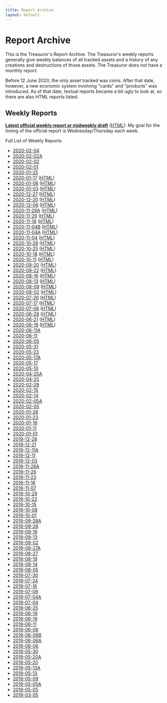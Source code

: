 ```yaml
---
title: Report Archive
layout: default
---
```


# Report Archive

This is the Treasuror's Report Archive. The Treasuror's weekly reports
generally give weekly balances of all tracked assets and a history of
any creations and destructions of those assets. The Treasuror does not
have a monthly report.

Before 12 June 2020, the only asset tracked was coins. After that date,
however, a new economic system involving "cards" and "products" was
introduced. As of that date, textual reports became a bit ugly to look
at, so there are also HTML reports listed.

## Weekly Reports

**[Latest official weekly report or midweekly draft](weekly/fresh.txt)**
([HTML](weeklymd/fresh)): My goal for the timing of the official report
is Wednesday/Thursday each week.

Full List of Weekly Reports:

* [2020-02-04](weekly/2020-02-04.txt)
* [2020-02-02A](weekly/2020-02-02A.txt)
* [2020-02-02](weekly/2020-02-02.txt)
* [2020-02-01](weekly/2020-02-01.txt)
* [2020-01-25](weekly/2020-01-25.txt)
* [2020-01-17](weekly/2020-01-17.txt) ([HTML](weeklymd/2020-01-17))
* [2020-01-06](weekly/2020-01-06.txt) ([HTML](weeklymd/2020-01-06))
* [2020-01-03](weekly/2020-01-03.txt) ([HTML](weeklymd/2020-01-03))
* [2020-12-27](weekly/2020-12-27.txt) ([HTML](weeklymd/2020-12-27))
* [2020-12-20](weekly/2020-12-20.txt) ([HTML](weeklymd/2020-12-20))
* [2020-12-06](weekly/2020-12-06.txt) ([HTML](weeklymd/2020-12-06))
* [2020-11-29A](weekly/2020-11-29A.txt) ([HTML](weeklymd/2020-11-29A))
* [2020-11-29](weekly/2020-11-29.txt) ([HTML](weeklymd/2020-11-29))
* [2020-11-16](weekly/2020-11-16.txt) ([HTML](weeklymd/2020-11-16))
* [2020-11-04B](weekly/2020-11-04B.txt) ([HTML](weeklymd/2020-11-04B))
* [2020-11-04A](weekly/2020-11-04A.txt) ([HTML](weeklymd/2020-11-04A))
* [2020-11-04](weekly/2020-11-04.txt) ([HTML](weeklymd/2020-11-04))
* [2020-10-28](weekly/2020-10-28.txt) ([HTML](weeklymd/2020-10-28))
* [2020-10-25](weekly/2020-10-25.txt) ([HTML](weeklymd/2020-10-25))
* [2020-10-18](weekly/2020-10-18.txt) ([HTML](weeklymd/2020-10-18))
* [2020-10-11](weekly/2020-10-11.txt) ([HTML](weeklymd/2020-10-11))
* [2020-09-20](weekly/2020-09-20.txt) ([HTML](weeklymd/2020-09-20))
* [2020-08-22](weekly/2020-08-22.txt) ([HTML](weeklymd/2020-08-22))
* [2020-08-16](weekly/2020-08-16.txt) ([HTML](weeklymd/2020-08-16))
* [2020-08-13](weekly/2020-08-13.txt) ([HTML](weeklymd/2020-08-13))
* [2020-08-09](weekly/2020-08-09.txt) ([HTML](weeklymd/2020-08-09))
* [2020-08-02](weekly/2020-08-02.txt) ([HTML](weeklymd/2020-08-02))
* [2020-07-26](weekly/2020-07-26.txt) ([HTML](weeklymd/2020-07-26))
* [2020-07-17](weekly/2020-07-17.txt) ([HTML](weeklymd/2020-07-17))
* [2020-07-06](weekly/2020-07-06.txt) ([HTML](weeklymd/2020-07-06))
* [2020-06-28](weekly/2020-06-28.txt) ([HTML](weeklymd/2020-06-28))
* [2020-06-21](weekly/2020-06-21.txt) ([HTML](weeklymd/2020-06-21))
* [2020-06-19](weekly/2020-06-19.txt) ([HTML](weeklymd/2020-06-19))
* [2020-06-11A](weekly/2020-06-11A.txt)
* [2020-06-11](weekly/2020-06-11.txt)
* [2020-06-05](weekly/2020-06-05.txt)
* [2020-05-31](weekly/2020-05-31.txt)
* [2020-05-23](weekly/2020-05-23.txt)
* [2020-05-17A](weekly/2020-05-17A.txt)
* [2020-05-17](weekly/2020-05-17.txt)
* [2020-05-10](weekly/2020-05-10.txt)
* [2020-04-25A](weekly/2020-04-25A.txt)
* [2020-04-25](weekly/2020-04-25.txt)
* [2020-02-29](weekly/2020-02-29.txt)
* [2020-02-15](weekly/2020-02-15.txt)
* [2020-02-14](weekly/2020-02-14.txt)
* [2020-02-05A](weekly/2020-02-05A.txt)
* [2020-02-05](weekly/2020-02-05.txt)
* [2020-01-28](weekly/2020-01-28.txt)
* [2020-01-23](weekly/2020-01-16.txt)
* [2020-01-16](weekly/2020-01-16.txt)
* [2020-01-11](weekly/2020-01-11.txt)
* [2020-01-01](weekly/2020-01-01.txt)
* [2019-12-28](weekly/2019-12-28.txt)
* [2019-12-21](weekly/2019-12-21.txt)
* [2019-12-11A](weekly/2019-12-11A.txt)
* [2019-12-11](weekly/2019-12-11.txt)
* [2019-12-03](weekly/2019-12-03.txt)
* [2019-11-26A](weekly/2019-11-26A.txt)
* [2019-11-26](weekly/2019-11-26.txt)
* [2019-11-23](weekly/2019-11-23.txt)
* [2019-11-16](weekly/2019-11-16.txt)
* [2019-11-07](weekly/2019-11-07.txt)
* [2019-10-29](weekly/2019-10-29.txt)
* [2019-10-22](weekly/2019-10-22.txt)
* [2019-10-15](weekly/2019-10-15.txt)
* [2019-10-08](weekly/2019-10-08.txt)
* [2019-10-01](weekly/2019-10-01.txt)
* [2019-09-28A](weekly/2019-09-28A.txt)
* [2019-09-28](weekly/2019-09-28.txt)
* [2019-09-16](weekly/2019-09-16.txt)
* [2019-09-13](weekly/2019-09-13.txt)
* [2019-09-02](weekly/2019-09-02.txt)
* [2019-08-27A](weekly/2019-08-27A.txt)
* [2019-08-27](weekly/2019-08-27.txt)
* [2019-08-19](weekly/2019-08-19.txt)
* [2019-08-14](weekly/2019-08-14.txt)
* [2019-08-05](weekly/2019-08-05.txt)
* [2019-07-30](weekly/2019-07-30.txt)
* [2019-07-24](weekly/2019-07-24.txt)
* [2019-07-16](weekly/2019-07-16.txt)
* [2019-07-09](weekly/2019-07-09.txt)
* [2019-07-04A](weekly/2019-07-04A.txt)
* [2019-07-04](weekly/2019-07-04.txt)
* [2019-06-25](weekly/2019-06-25.txt)
* [2019-06-19](weekly/2019-06-19A.txt)
* [2019-06-19](weekly/2019-06-19.txt)
* [2019-06-11](weekly/2019-06-11.txt)
* [2019-06-06](weekly/2019-06-11.txt)
* [2019-06-06B](weekly/2019-06-06B.txt)
* [2019-06-06A](weekly/2019-06-06A.txt)
* [2019-06-06](weekly/2019-06-06.txt)
* [2019-05-30](weekly/2019-05-30.txt)
* [2019-05-20A](weekly/2019-05-20A.txt)
* [2019-05-20](weekly/2019-05-20.txt)
* [2019-05-13A](weekly/2019-05-13A.txt)
* [2019-05-13](weekly/2019-05-13.txt)
* [2019-05-09](weekly/2019-05-09.txt)
* [2019-05-05A](weekly/2019-05-05A.txt)
* [2019-05-05](weekly/2019-05-05.txt)
* [2019-03-05](weekly/2019-03-05.txt)
